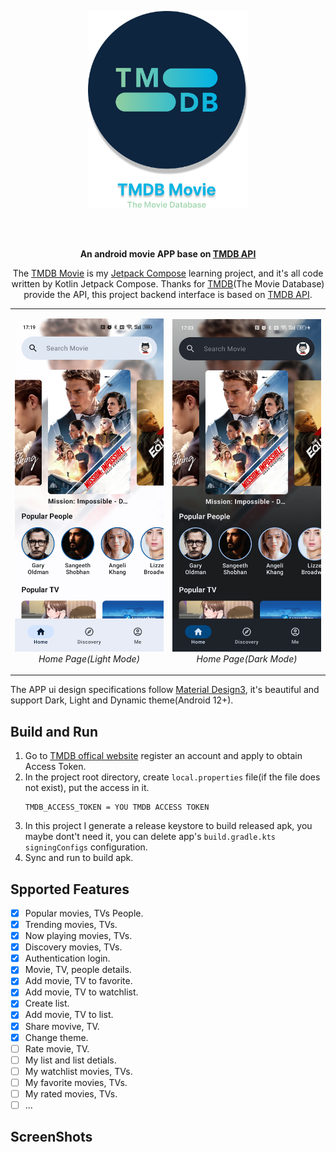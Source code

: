 <p align="center">
    <img width="256px" src="images/logo_circle.svg" />
</p>

</br>
</br>

<p align="center">
  <strong>
    An android movie APP base on 
    <a href="https://developer.themoviedb.org/docs">TMDB API</a>
  </strong>
</p>

<p align="center">
    The <a href="https://github.com/sqsong66/TMDB-Movie">TMDB Movie</a> is my <a href="https://developer.android.com/jetpack/compose">Jetpack Compose</a> learning project, and it's all code written by Kotlin Jetpack Compose.
    Thanks for <a href="https://www.themoviedb.org/">TMDB</a>(The Movie Database) provide the API, this project backend interface is based on <a href="https://developer.themoviedb.org/docs">TMDB API</a>. 
</p>

<div align="center">
<table>
  <tr>
    <td> 
      <p align="center">
      <img alt="Home Page" width="300" src="images/Screenshot_20231017_171922.png" /> <br>
      <em>Home Page(Light Mode)</em>
      </p>
    </td>
    <td> 
      <p align="center">
      <img alt="Home Page" width="300" src="images/Screenshot_20231017_170327.png" /> <br>
      <em>Home Page(Dark Mode)</em>
      </p>
    </td>
  </tr>
</table>
</div>

The APP ui design specifications follow [Material Design3](https://m3.material.io/), it's beautiful and support Dark, Light and Dynamic theme(Android 12+).

## Build and Run  
1. Go to [TMDB offical website](https://www.themoviedb.org/settings/api) register an account and apply to obtain Access Token.
2. In the project root directory, create `local.properties` file(if the file does not exist), put the access in it.
   ```
   TMDB_ACCESS_TOKEN = YOU TMDB ACCESS TOKEN
   ```
3. In this project I generate a release keystore to build released apk, you maybe dont't need it, you can delete app's `build.gradle.kts` `signingConfigs` configuration.
4. Sync and run to build apk.

## Spported Features
- [x] Popular movies, TVs People.
- [x] Trending movies, TVs.
- [x] Now playing movies, TVs.
- [x] Discovery movies, TVs.
- [x] Authentication login.
- [x] Movie, TV, people details.
- [x] Add movie, TV to favorite.
- [x] Add movie, TV to watchlist.
- [x] Create list.
- [x] Add movie, TV to list.
- [x] Share movive, TV.
- [x] Change theme.
- [ ] Rate movie, TV.
- [ ] My list and list detials.
- [ ] My watchlist movies, TVs.
- [ ] My favorite movies, TVs.
- [ ] My rated movies, TVs.
- [ ] ...

## ScreenShots


